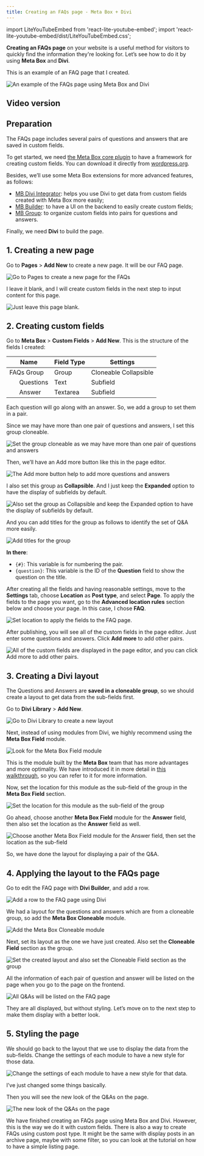 ```yaml
---
title: Creating an FAQs page - Meta Box + Divi
---
```


import LiteYouTubeEmbed from 'react-lite-youtube-embed';
import 'react-lite-youtube-embed/dist/LiteYouTubeEmbed.css';

**Creating an FAQs page** on your website is a useful method for visitors to quickly find the information they're looking for. Let’s see how to do it by using **Meta Box** and **Divi**.

This is an example of an FAQ page that I created.

![An example of the FAQs page using Meta Box and Divi](https://i.imgur.com/IqwyfIa.png)

## Video version

<LiteYouTubeEmbed id='Ja7maoWDE7g' />

## Preparation

The FAQs page includes several pairs of questions and answers that are saved in custom fields.

To get started, we need [the Meta Box core plugin](https://wordpress.org/plugins/meta-box/) to have a framework for creating custom fields. You can download it directly from [wordpress.org](https://wordpress.org/plugins/meta-box/).

Besides, we’ll use some Meta Box extensions for more advanced features, as follows:

* [MB Divi Integrator](https://metabox.io/plugins/mb-divi-integrator/): helps you use Divi to get data from custom fields created with Meta Box more easily;
* [MB Builder](https://metabox.io/plugins/meta-box-builder/): to have a UI on the backend to easily create custom fields;
* [MB Group](https://metabox.io/plugins/meta-box-group/): to organize custom fields into pairs for questions and answers.

Finally, we need **Divi** to build the page.

## 1. Creating a new page

Go to **Pages** > **Add New** to create a new page. It will be our FAQ page.

![Go to Pages to create a new page for the FAQs](https://i.imgur.com/LdsSOWs.png)

I leave it blank, and I will create custom fields in the next step to input content for this page.

![Just leave this page blank.](https://i.imgur.com/IMFfcxR.png)

## 2. Creating custom fields

Go to **Meta Box** > **Custom Fields** > **Add New**. This is the structure of the fields I created:

|      Name       | Field Type |       Settings        |
|-----------------|------------|-----------------------|
|   FAQs Group    |   Group    | Cloneable Collapsible |
|       Questions |    Text    |        Subfield       |
|        Answer   |  Textarea  |        Subfield       |

Each question will go along with an answer. So, we add a group to set them in a pair.

Since we may have more than one pair of questions and answers, I set this group cloneable.

![Set the group cloneable as we may have more than one pair of questions and answers](https://i.imgur.com/B56hn6u.png)

Then, we’ll have an Add more button like this in the page editor.

![The Add more button help to add more questions and answers](https://i.imgur.com/YiqI44x.png)

I also set this group as **Collapsible**. And I just keep the **Expanded** option to have the display of subfields by default.

![Also set the group as Collapsible and keep the Expanded option to have the display of subfields by default.](https://i.imgur.com/Gih2Ja4.png)

And you can add titles for the group as follows to identify the set of Q&A more easily.

![Add titles for the group](https://i.imgur.com/k2aykN8.png)

**In there**:

* `{#}`: This variable is for numbering the pair.
* `{question}`: This variable is the ID of the **Question** field to show the question on the title.

After creating all the fields and having reasonable settings, move to the **Settings** tab, choose **Location** as **Post type**, and select **Page**. To apply the fields to the page you want, go to the **Advanced location rules** section below and choose your page. In this case, I chose **FAQ**.

![Set location to apply the fields to the FAQ page.](https://i.imgur.com/N4mvoPv.png)

After publishing, you will see all of the custom fields in the page editor. Just enter some questions and answers. Click **Add more** to add other pairs.

![All of the custom fields are displayed in the page editor, and you can click Add more to add other pairs.](https://i.imgur.com/AZCxGGV.png)

## 3. Creating a Divi layout

The Questions and Answers are **saved in a cloneable group**, so we should create a layout to get data from the sub-fields first.

Go to **Divi Library** > **Add New**.

![Go to Divi Library to create a new layout](https://i.imgur.com/ysUI4c5.png)

Next, instead of using modules from Divi, we highly recommend using the **Meta Box Field** module.

![Look for the Meta Box Field module](https://i.imgur.com/kKkVcCI.png)

This is the module built by the **Meta Box** team that has more advantages and more optimality. We have introduced it in more detail in [this walkthrough](https://metabox.io/meta-box-divi-integration-walkthrough/#non-cloneable-fieldsgroups), so you can refer to it for more information.

Now, set the location for this module as the sub-field of the group in the **Meta Box Field** section.

![Set the location for this module as the sub-field of the group](https://i.imgur.com/ldil1nQ.png)

Go ahead, choose another **Meta Box Field** module for the **Answer** field, then also set the location as the **Answer** field as well.

![Choose another Meta Box Field module for the Answer field, then set the location as the sub-field](https://i.imgur.com/RiqLwkG.png)

So, we have done the layout for displaying a pair of the Q&A.

## 4. Applying the layout to the FAQs page

Go to edit the FAQ page with **Divi Builder**, and add a row.

![Add a row to the FAQ page using Divi](https://i.imgur.com/H49Yptv.png)

We had a layout for the questions and answers which are from a cloneable group, so add the **Meta Box Cloneable** module.

![Add the Meta Box Cloneable module](https://i.imgur.com/YTEvNuV.png)

Next, set its layout as the one we have just created. Also set the **Cloneable Field** section as the group.

![Set the created layout and also set the Cloneable Field section as the group](https://i.imgur.com/ItLce6e.png)

All the information of each pair of question and answer will be listed on the page when you go to the page on the frontend.

![All Q&As will be listed on the FAQ page](https://i.imgur.com/wvGP8cz.png)

They are all displayed, but without styling. Let’s move on to the next step to make them display with a better look.

## 5. Styling the page

We should go back to the layout that we use to display the data from the sub-fields. Change the settings of each module to have a new style for those data.

![Change the settings of each module to have a new style for that data.](https://i.imgur.com/ORH2JQ7.png)

I’ve just changed some things basically.

Then you will see the new look of the Q&As on the page.

![The new look of the Q&As on the page](https://i.imgur.com/IqwyfIa.png)

We have finished creating an FAQs page using Meta Box and Divi. However, this is the way we do it with custom fields. There is also a way to create FAQs using custom post type. It might be the same with display posts in an archive page, maybe with some filter, so you can look at the tutorial on how to have a simple listing page.
